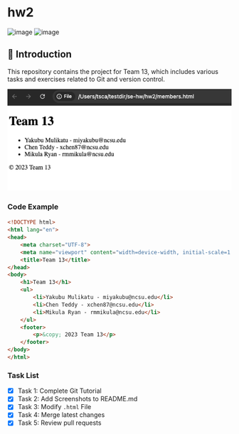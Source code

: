 # hw2

![image](https://github.com/user-attachments/assets/c6127341-a4fd-406b-bc3f-8b40e092697e)
![image](https://github.com/user-attachments/assets/c3d6c6f6-8691-4fdd-b5bc-663db7835825)


## 📝 Introduction

This repository contains the project for Team 13, which includes various tasks and exercises related to Git and version control.

![Project Screenshot](images/screenshot.png)

### Code Example

```html
<!DOCTYPE html>
<html lang="en">
<head>
    <meta charset="UTF-8">
    <meta name="viewport" content="width=device-width, initial-scale=1.0">
    <title>Team 13</title>
</head>
<body>
    <h1>Team 13</h1>
    <ul>
        <li>Yakubu Mulikatu - miyakubu@ncsu.edu</li>
        <li>Chen Teddy - xchen87@ncsu.edu</li>
        <li>Mikula Ryan - rmmikula@ncsu.edu</li>
    </ul>
    <footer>
        <p>&copy; 2023 Team 13</p>
    </footer>
</body>
</html>
```

### Task List

- [x] Task 1: Complete Git Tutorial 
- [x] Task 2: Add Screenshots to README.md
- [x] Task 3: Modify `.html` File  
- [x] Task 4: Merge latest changes  
- [x] Task 5: Review pull requests
